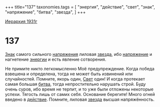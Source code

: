 +++
title="137"
taxonomies.tags = [
"энергия",
"действие",
"свет",
"знак",
"напряжение",
"битва",
"звезда",
]
+++

[Иерархия 1931г](/agni/19312)

# 137

[Знак](/tags/знак) самого сильного [напряжения](/tags/[напряжение](/tags/напряжение)) лиловая [звезда](/tags/звезда), ибо [напряжение](/tags/напряжение) и нагнетение [энергии](/tags/энергия) и есть явление сотворения.   

Не примите никто легкомысленно Моё предупреждение. Когда победа взвешена и определена, тогда не может быть извинений или случайностей. Помните, якорь один, [Свет](/tags/свет) один! И когда протекает самая большая [битва](/tags/битва), тогда непростительно нарушать строй. Буду очень суров, ибо время не терпит, и то уже были отложены некоторые успехи. Тягость лишь от самих себя. Основание берегите! Много огней введено в [действие](/tags/действие). Помните, лиловая [звезда](/tags/звезда) высшая напряжённость.   

